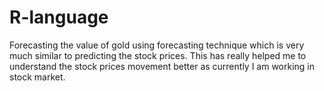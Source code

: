 # R-language
Forecasting the value of gold using forecasting technique which is very much similar to predicting the stock prices. This has 
really helped me to understand the stock prices movement better as currently I am working in stock market. 
